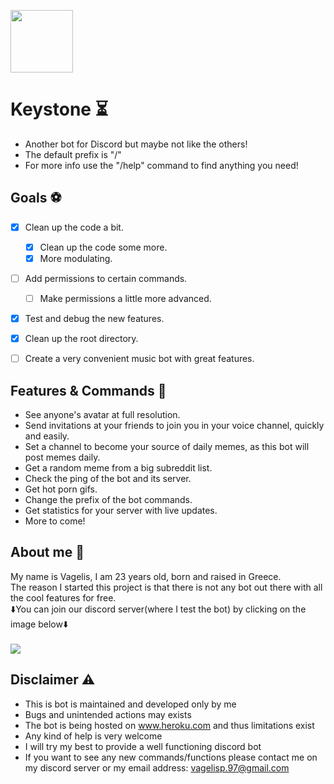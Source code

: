 <a href="https://discord.com/api/oauth2/authorize?client_id=509836105932079133&permissions=8&scope=bot"><img height=100px src="https://i.imgur.com/W6Hg8XP.png"></a>


# Keystone ⏳
* Another bot for Discord but maybe not like the others!
* The default prefix is "/"
* For more info use the "/help" command to find anything you need!


## Goals ⚽
* [X] Clean up the code a bit.
    * [X] Clean up the code some more.
    * [X] More modulating.
* [ ] Add permissions to certain commands.
    * [ ] Make permissions a little more advanced.
* [X] Test and debug the new features.
* [X] Clean up the root directory.
* [ ] Create a very convenient music bot with great features.


## Features & Commands 👻
* See anyone's avatar at full resolution.
* Send invitations at your friends to join you in your voice channel, quickly and easily.
* Set a channel to become your source of daily memes, as this bot will post memes daily.
* Get a random meme from a big subreddit list.
* Check the ping of the bot and its server.
* Get hot porn gifs.
* Change the prefix of the bot commands.
* Get statistics for your server with live updates.
* More to come!


## About me 🤷
My name is Vagelis, I am 23 years old, born and raised in Greece.<br/>
The reason I started this project is that there is not any bot out there with all the cool features for free.<br/>
⬇️You can join our discord server(where I test the bot) by clicking on the image below⬇️
<br/>
<br/>
<a href="https://discord.gg/3fS2vEB"><img src="https://i.imgur.com/OUvlR93.png"></a>


## Disclaimer ⚠️
+ This is bot is maintained and developed only by me
+ Bugs and unintended actions may exists
+ The bot is being hosted on www.heroku.com and thus limitations exist
+ Any kind of help is very welcome
+ I will try my best to provide a well functioning discord bot
+ If you want to see any new commands/functions please contact me on my discord server or my email address: vagelisp.97@gmail.com
